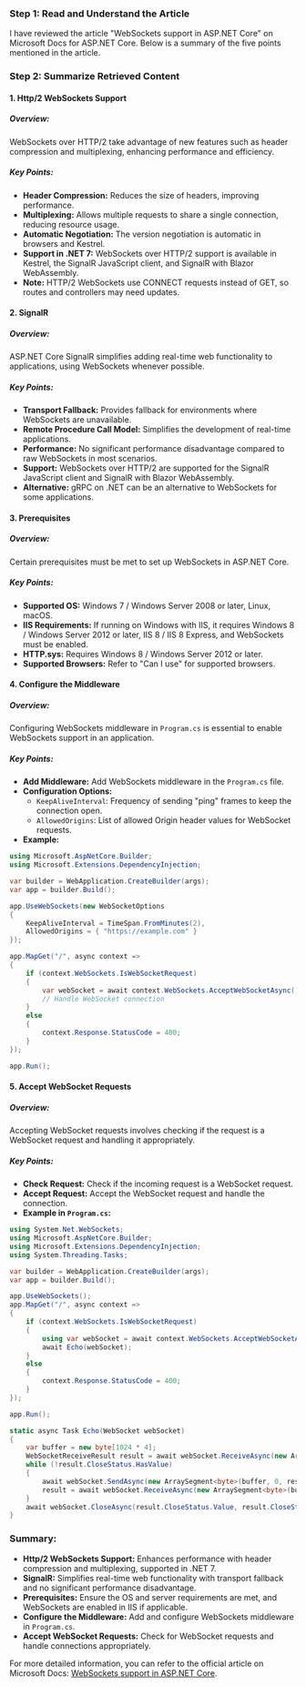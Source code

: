 ### Step 1: Read and Understand the Article

I have reviewed the article "WebSockets support in ASP.NET Core" on Microsoft Docs for ASP.NET Core. Below is a summary of the five points mentioned in the article.

### Step 2: Summarize Retrieved Content

#### 1. Http/2 WebSockets Support

##### Overview:
WebSockets over HTTP/2 take advantage of new features such as header compression and multiplexing, enhancing performance and efficiency.

##### Key Points:
- **Header Compression:** Reduces the size of headers, improving performance.
- **Multiplexing:** Allows multiple requests to share a single connection, reducing resource usage.
- **Automatic Negotiation:** The version negotiation is automatic in browsers and Kestrel.
- **Support in .NET 7:** WebSockets over HTTP/2 support is available in Kestrel, the SignalR JavaScript client, and SignalR with Blazor WebAssembly.
- **Note:** HTTP/2 WebSockets use CONNECT requests instead of GET, so routes and controllers may need updates.

#### 2. SignalR

##### Overview:
ASP.NET Core SignalR simplifies adding real-time web functionality to applications, using WebSockets whenever possible.

##### Key Points:
- **Transport Fallback:** Provides fallback for environments where WebSockets are unavailable.
- **Remote Procedure Call Model:** Simplifies the development of real-time applications.
- **Performance:** No significant performance disadvantage compared to raw WebSockets in most scenarios.
- **Support:** WebSockets over HTTP/2 are supported for the SignalR JavaScript client and SignalR with Blazor WebAssembly.
- **Alternative:** gRPC on .NET can be an alternative to WebSockets for some applications.

#### 3. Prerequisites

##### Overview:
Certain prerequisites must be met to set up WebSockets in ASP.NET Core.

##### Key Points:
- **Supported OS:** Windows 7 / Windows Server 2008 or later, Linux, macOS.
- **IIS Requirements:** If running on Windows with IIS, it requires Windows 8 / Windows Server 2012 or later, IIS 8 / IIS 8 Express, and WebSockets must be enabled.
- **HTTP.sys:** Requires Windows 8 / Windows Server 2012 or later.
- **Supported Browsers:** Refer to "Can I use" for supported browsers.

#### 4. Configure the Middleware

##### Overview:
Configuring WebSockets middleware in `Program.cs` is essential to enable WebSockets support in an application.

##### Key Points:
- **Add Middleware:** Add WebSockets middleware in the `Program.cs` file.
- **Configuration Options:**
  - `KeepAliveInterval`: Frequency of sending "ping" frames to keep the connection open.
  - `AllowedOrigins`: List of allowed Origin header values for WebSocket requests.
- **Example:**

```csharp name=Program.cs
using Microsoft.AspNetCore.Builder;
using Microsoft.Extensions.DependencyInjection;

var builder = WebApplication.CreateBuilder(args);
var app = builder.Build();

app.UseWebSockets(new WebSocketOptions
{
    KeepAliveInterval = TimeSpan.FromMinutes(2),
    AllowedOrigins = { "https://example.com" }
});

app.MapGet("/", async context =>
{
    if (context.WebSockets.IsWebSocketRequest)
    {
        var webSocket = await context.WebSockets.AcceptWebSocketAsync();
        // Handle WebSocket connection
    }
    else
    {
        context.Response.StatusCode = 400;
    }
});

app.Run();
```

#### 5. Accept WebSocket Requests

##### Overview:
Accepting WebSocket requests involves checking if the request is a WebSocket request and handling it appropriately.

##### Key Points:
- **Check Request:** Check if the incoming request is a WebSocket request.
- **Accept Request:** Accept the WebSocket request and handle the connection.
- **Example in `Program.cs`:**

```csharp name=Program.cs
using System.Net.WebSockets;
using Microsoft.AspNetCore.Builder;
using Microsoft.Extensions.DependencyInjection;
using System.Threading.Tasks;

var builder = WebApplication.CreateBuilder(args);
var app = builder.Build();

app.UseWebSockets();
app.MapGet("/", async context =>
{
    if (context.WebSockets.IsWebSocketRequest)
    {
        using var webSocket = await context.WebSockets.AcceptWebSocketAsync();
        await Echo(webSocket);
    }
    else
    {
        context.Response.StatusCode = 400;
    }
});

app.Run();

static async Task Echo(WebSocket webSocket)
{
    var buffer = new byte[1024 * 4];
    WebSocketReceiveResult result = await webSocket.ReceiveAsync(new ArraySegment<byte>(buffer), CancellationToken.None);
    while (!result.CloseStatus.HasValue)
    {
        await webSocket.SendAsync(new ArraySegment<byte>(buffer, 0, result.Count), result.MessageType, result.EndOfMessage, CancellationToken.None);
        result = await webSocket.ReceiveAsync(new ArraySegment<byte>(buffer), CancellationToken.None);
    }
    await webSocket.CloseAsync(result.CloseStatus.Value, result.CloseStatusDescription, CancellationToken.None);
}
```

### Summary:

- **Http/2 WebSockets Support:** Enhances performance with header compression and multiplexing, supported in .NET 7.
- **SignalR:** Simplifies real-time web functionality with transport fallback and no significant performance disadvantage.
- **Prerequisites:** Ensure the OS and server requirements are met, and WebSockets are enabled in IIS if applicable.
- **Configure the Middleware:** Add and configure WebSockets middleware in `Program.cs`.
- **Accept WebSocket Requests:** Check for WebSocket requests and handle connections appropriately.

For more detailed information, you can refer to the official article on Microsoft Docs: [WebSockets support in ASP.NET Core](https://docs.microsoft.com/en-us/aspnet/core/fundamentals/websockets).